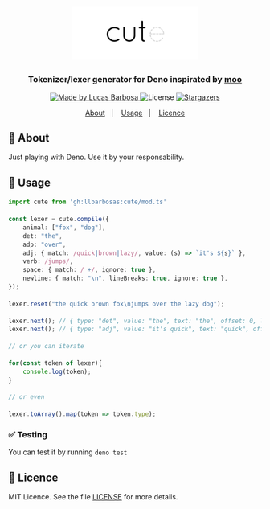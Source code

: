<h1 align="center">
  <img alt="cute logo" title="cute" src=".github/logo.png" width="250px" />
</h1>

<h3 align="center">
Tokenizer/lexer generator for Deno inspirated by <a href="https://github.com/no-context/moo">moo</a>
</h3>

<p align="center">
  <a href="https://github.com/llbarbosas">
    <img alt="Made by Lucas Barbosa" src="https://img.shields.io/badge/made%20by-llbarbosas-000?style=flat-square">
  </a>

  <img alt="License" src="https://img.shields.io/badge/licence-MIT-000?style=flat-square">

  <a href="https://github.com/llbarbosas/cute/stargazers">
    <img alt="Stargazers" src="https://img.shields.io/github/stars/llbarbosas/cute?color=000&style=flat-square">
  </a>
</p>

<p align="center">
  <a href="#rocket-about">About</a>&nbsp;&nbsp;&nbsp;|&nbsp;&nbsp;&nbsp;
  <a href="#runner-usage">Usage</a>&nbsp;&nbsp;&nbsp;|&nbsp;&nbsp;&nbsp;
  <a href="#memo-licence">Licence</a>
</p>

## :rocket: About
Just playing with Deno. Use it by your responsability.

## :runner: Usage
```typescript
import cute from 'gh:llbarbosas:cute/mod.ts'

const lexer = cute.compile({
    animal: ["fox", "dog"],
    det: "the",
    adp: "over",
    adj: { match: /quick|brown|lazy/, value: (s) => `it's ${s}` },
    verb: /jumps/,
    space: { match: / +/, ignore: true },
    newline: { match: "\n", lineBreaks: true, ignore: true },
});

lexer.reset("the quick brown fox\njumps over the lazy dog");

lexer.next(); // { type: "det", value: "the", text: "the", offset: 0, lineBreaks: 0, line: 1, col: 1 }
lexer.next(); // { type: "adj", value: "it's quick", text: "quick", offset: 3, lineBreaks: 0, line: 1, col: 5 }

// or you can iterate 

for(const token of lexer){
    console.log(token);
}

// or even

lexer.toArray().map(token => token.type);
```

### :white_check_mark: Testing
You can test it by running `deno test`

## :memo: Licence

MIT Licence. See the file [LICENSE](LICENSE) for more details.
